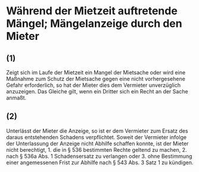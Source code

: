 # Während der Mietzeit auftretende Mängel; Mängelanzeige durch den Mieter



## (1)

 Zeigt sich im Laufe der Mietzeit ein Mangel der Mietsache oder wird eine Maßnahme zum Schutz der Mietsache gegen eine nicht vorhergesehene Gefahr erforderlich, so hat der Mieter dies dem Vermieter unverzüglich anzuzeigen. Das Gleiche gilt, wenn ein Dritter sich ein Recht an der Sache anmaßt.

## (2)

 Unterlässt der Mieter die Anzeige, so ist er dem Vermieter zum Ersatz des daraus entstehenden Schadens verpflichtet. Soweit der Vermieter infolge der Unterlassung der Anzeige nicht Abhilfe schaffen konnte, ist der Mieter nicht berechtigt,  1.
 die in § 536 bestimmten Rechte geltend zu machen,
 2.
 nach § 536a Abs. 1 Schadensersatz zu verlangen oder
 3.
 ohne Bestimmung einer angemessenen Frist zur Abhilfe nach § 543 Abs. 3 Satz 1 zu kündigen.
 

